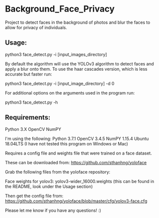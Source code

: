 # Background_Face_Privacy 

Project to detect faces in the background of photos and blur the faces to allow for privacy of individuals.

Usage:
-------------

python3 face_detect.py -i [input_images_directory]

By default the algorithm will use the YOLOv3 algorithm to detect faces and apply a blur onto them. To use the haar cascades version, which is less accurate but faster run:

python3 face_detect.py -i [input_image_directory] -d 0

For additional options on the arguments used in the program run:

python3 face_detect.py -h


Requirements:
--------------

Python 3.X
OpenCV
NumPY

I'm using the following:
Python 3.7.1
OpenCV 3.4.5
NumPY  1.15.4
Ubuntu 18.04LTS (I have not tested this program on Windows or Mac)

Requires a config file and weights file that were trained on a face dataset.

These can be downloaded from:
https://github.com/sthanhng/yoloface

Grab the following files from the yoloface repository:

Face weights for yolov3:
yolov3-wider_16000.weights   (this can be found in the README, look under the Usage section)

Then get the config file from:
https://github.com/sthanhng/yoloface/blob/master/cfg/yolov3-face.cfg



Please let me know if you have any questions! :)
